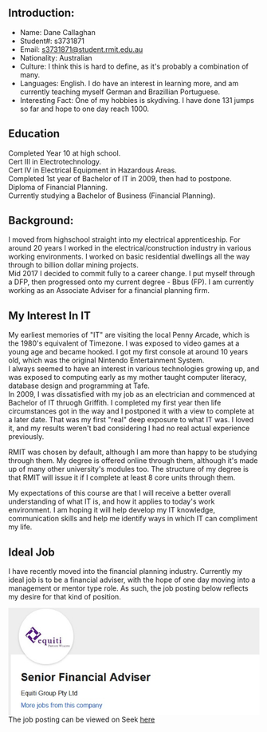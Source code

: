 ## Introduction:
- Name:         Dane Callaghan
- Student#:     s3731871
- Email:        s3731871@student.rmit.edu.au
- Nationality:  Australian
- Culture:      I think this is hard to define, as it's probably a combination of many.
- Languages:    English. I do have an interest in learning more, and am currently teaching myself German and Brazillian Portuguese.
- Interesting Fact: One of my hobbies is skydiving. I have done 131 jumps so far and hope to one day reach 1000.

## Education
Completed Year 10 at high school.  
Cert III in Electrotechnology.  
Cert IV in Electrical Equipment in Hazardous Areas.  
Completed 1st year of Bachelor of IT in 2009, then had to postpone.  
Diploma of Financial Planning.  
Currently studying a Bachelor of Business (Financial Planning).  

## Background:
I moved from highschool straight into my electrical apprenticeship. For around 20 years I worked in the electrical/construction industry in various working environments. I worked on basic residential dwellings all the way through to billion dollar mining projects.    
Mid 2017 I decided to commit fully to a career change. I put myself through a DFP, then progressed onto my current degree - Bbus (FP). I am currently working as an Associate Adviser for a financial planning firm.

## My Interest In IT
My earliest memories of "IT" are visiting the local Penny Arcade, which is the 1980's equivalent of Timezone. I was exposed to video games at a young age and became hooked. I got my first console at around 10 years old, which was the original Nintendo Entertainment System.  
I always seemed to have an interest in various technologies growing up, and was exposed to computing early as my mother taught computer literacy, database design and programming at Tafe.  
In 2009, I was dissatisfied with my job as an electrician and commenced at Bachelor of IT thruogh Griffith. I completed my first year then life circumstances got in the way and I postponed it with a view to complete at a later date. That was my first "real" deep exposure to what IT was. I loved it, and my results weren't bad considering I had no real actual experience previously.  

RMIT was chosen by default, although I am more than happy to be studying through them. My degree is offered online through them, although it's made up of many other university's modules too. The structure of my degree is that RMIT will issue it if I complete at least 8 core units through them.    

My expectations of this course are that I will receive a better overall understanding of what IT is, and how it applies to today's work environment. I am hoping it will help develop my IT knowledge, communication skills and help me identify ways in which IT can compliment my life.  

## Ideal Job

I have recently moved into the financial planning industry. Currently my ideal job is to be a financial adviser, with the hope of one day moving into a management or mentor type role. As such, the job posting below reflects my desire for that kind of position.  

<img style="float: left;" src="Senior_FA_Seek.jpg">  

The job posting can be viewed on Seek [here](https://www.seek.com.au/job/38381422?searchrequesttoken=935c9592-fd12-4cb6-adda-25411837db7c&type=promoted)  









